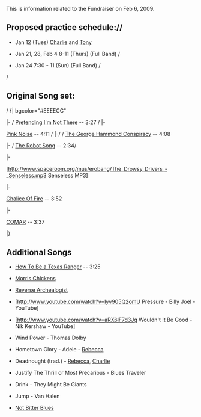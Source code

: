 This is information related to the Fundraiser on Feb 6, 2009.



## Proposed practice schedule://

* Jan 12 (Tues)  [Charlie](/charlie) and [Tony](/tony)

* Jan 21, 28, Feb 4 8-11  (Thurs)  (Full Band)
/
* Jan 24 7:30 - 11 (Sun)  (Full Band)
/

/
## Original Song set:
/
{| bgcolor="#EEEECC"

|-
/
[Pretending I'm Not There](/pretending-im-not-there) -- 3:27
/
|-

[Pink Noise](/pink-noise) -- 4:11
/
|-/
/
[The George Hammond Conspiracy](/the-george-hammond-conspiracy) -- 4:08

|-
/
[The Robot Song](/the-robot-/d) -- 2:34/

|-

[http://www.spaceroom.org/mus/erobang/The_Drowsy_Drivers_-_Senseless.mp3 Senseless MP3]

|-

[Chalice Of Fire](/chalice-of-fire) -- 3:52

|-

[COMAR](/comar) -- 3:37

|}



## Additional Songs

* [How To Be a Texas Ranger](/how-to-be-a-texas-ranger) -- 3:25

* [Morris Chickens](/morris-chickens)

* [Reverse Archealogist](/reverse-archealogist)

* [http://www.youtube.com/watch?v=Iyv905Q2omU Pressure - Billy Joel - YouTube]

* [http://www.youtube.com/watch?v=aRX6lF7d3Jg Wouldn't It Be Good - Nik Kershaw - YouTube]

* Wind Power - Thomas Dolby

* Hometown Glory - Adele - [Rebecca](/rebecca)

* Deadnought (trad.) - [Rebecca](/rebecca), [Charlie](/charlie)

* Justify The Thrill or Most Precarious - Blues Traveler 

* Drink - They Might Be Giants

* Jump - Van Halen

* [Not Bitter Blues](/not-bitter-blues)

